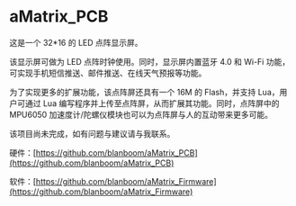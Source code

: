 aMatrix_PCB
===========

这是一个 32*16 的 LED 点阵显示屏。

该显示屏可做为 LED 点阵时钟使用。同时，显示屏内置蓝牙 4.0 和 Wi-Fi 功能，可实现手机短信推送、邮件推送、在线天气预报等功能。

为了实现更多的扩展功能，该点阵屏还具有一个 16M 的 Flash，并支持 Lua，用户可通过 Lua 编写程序并上传至点阵屏，从而扩展其功能。同时，点阵屏中的 MPU6050 加速度计/陀螺仪模块也可以为点阵屏与人的互动带来更多可能。

该项目尚未完成，如有问题与建议请与我联系。

硬件：[https://github.com/blanboom/aMatrix_PCB](https://github.com/blanboom/aMatrix_PCB)

软件：[https://github.com/blanboom/aMatrix_Firmware](https://github.com/blanboom/aMatrix_Firmware)
